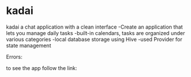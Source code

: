 # kadai
 kadai a chat application with a clean interface
-Create an application that lets you manage daily tasks
-built-in calendars, tasks are organized under various categories
-local database storage using Hive
-used Provider for state management

Errors:

to see the app follow the link:

